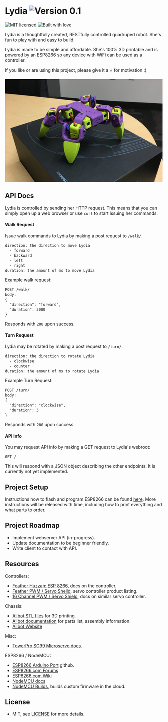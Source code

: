 # Lydia ![Version 0.1](https://img.shields.io/badge/Version-0.1-green.svg)


[![MIT licensed](https://img.shields.io/badge/license-MIT-blue.svg)](/LICENSE)
![Built with love](https://img.shields.io/badge/built%20with-%E2%9D%A4-FF8080.svg)

Lydia is a thoughtfully created, RESTfully controlled quadruped robot. She's fun to play with and easy to build.

Lydia is made to be simple and affordable. She's 100% 3D printable and is powered by an ESP8266 so any device with WiFi can be used as a controller.

If you like or are using this project, please give it a :star: for motivation :)

![Picture of Lydia](/lydia.jpg)

## API Docs

Lydia is controlled by sending her HTTP request. This means that you can simply open up a web browser or use `curl` to start issuing her commands.

#### Walk Request

Issue walk commands to Lydia by making a post request to `/walk/`.

```
direction: the direction to move Lydia
  - forward
  - backward
  - left
  - right
duration: the amount of ms to move Lydia
```

Example walk request:

```
POST /walk/
body:
{
  "direction": "forward",
  "duration": 3000
}
```

Responds with `200` upon success.

#### Turn Request

Lydia may be rotated by making a post request to `/turn/`.

```
direction: the direction to rotate Lydia
  - clockwise
  - counter
duration: the amount of ms to rotate Lydia
```

Example Turn Request:

```
POST /turn/
body:
{
  "direction": "clockwise",
  "duration": 3
}
```

Responds with `200` upon success.

#### API Info

You may request API info by making a GET request to Lydia's webroot:

```
GET /
```

This will respond with a JSON object describing the other endpoints. It is currently not yet implemented.

## Project Setup

Instructions how to flash and program ESP8266 can be found [here](/arduino/README.md). More instructions will be released with time, including how to print everything and what parts to order.

## Project Roadmap

- Implement webserver API (in-progress).
- Update documentation to be beginner friendly.
- Write client to contact with API.

## Resources

Controllers:

- [Feather Huzzah: ESP 8266](https://learn.adafruit.com/adafruit-feather-huzzah-esp8266?view=all), docs on the controller.
- [Feather PWM / Servo Sheild](https://www.adafruit.com/products/2928), servo controller product listing.
- [16 Channel PWM / Servo Shield](https://learn.adafruit.com/adafruit-16-channel-pwm-slash-servo-shield?view=all), docs on similar servo controller.

Chassis:

- [Allbot STL files](http://www.thingiverse.com/thing:1434665) for 3D printing.
- [Allbot documentation](http://manuals.velleman.eu/category.php) for parts list, assembly information.
- [Allbot Website](http://www.allbot.eu/)

Misc:

- [TowerPro SG99 Microservo docs](http://www.micropik.com/PDF/SG90Servo.pdf).

ESP8266 / NodeMCU:

- [ESP8266 Arduino Port](https://github.com/esp8266/Arduino) github.
- [ESP8266.com Forums](http://www.esp8266.com/)
- [ESP8266.com Wiki](http://www.esp8266.com/wiki)
- [NodeMCU docs](http://nodemcu.readthedocs.io/en/dev/)
- [NodeMCU Builds](http://nodemcu-build.com/), builds custom firmware in the cloud.

## License

- MIT, see [LICENSE](/LICENSE) for more details.
